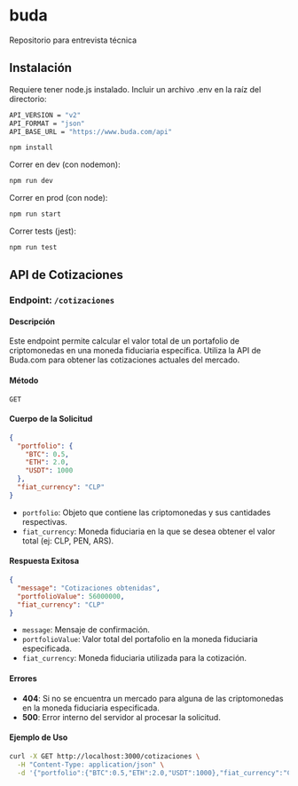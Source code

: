 # buda
Repositorio para entrevista técnica

## Instalación
Requiere tener node.js instalado. 
Incluir un archivo .env en la raíz del directorio:

```bash
API_VERSION = "v2"
API_FORMAT = "json"
API_BASE_URL = "https://www.buda.com/api"
```

```bash
npm install
```
Correr en dev (con nodemon):
```bash
npm run dev
```
Correr en prod (con node):
```bash
npm run start
```

Correr tests (jest):
```bash
npm run test
```

## API de Cotizaciones

### Endpoint: `/cotizaciones`

#### Descripción
Este endpoint permite calcular el valor total de un portafolio de criptomonedas en una moneda fiduciaria específica. Utiliza la API de Buda.com para obtener las cotizaciones actuales del mercado.

#### Método
`GET`

#### Cuerpo de la Solicitud
```json
{
  "portfolio": {
    "BTC": 0.5,
    "ETH": 2.0,
    "USDT": 1000
  },
  "fiat_currency": "CLP"
}
```

- `portfolio`: Objeto que contiene las criptomonedas y sus cantidades respectivas.
- `fiat_currency`: Moneda fiduciaria en la que se desea obtener el valor total (ej: CLP, PEN, ARS).

#### Respuesta Exitosa
```json
{
  "message": "Cotizaciones obtenidas",
  "portfolioValue": 56000000,
  "fiat_currency": "CLP"
}
```

- `message`: Mensaje de confirmación.
- `portfolioValue`: Valor total del portafolio en la moneda fiduciaria especificada.
- `fiat_currency`: Moneda fiduciaria utilizada para la cotización.

#### Errores
- **404**: Si no se encuentra un mercado para alguna de las criptomonedas en la moneda fiduciaria especificada.
- **500**: Error interno del servidor al procesar la solicitud.

#### Ejemplo de Uso
```bash
curl -X GET http://localhost:3000/cotizaciones \
  -H "Content-Type: application/json" \
  -d '{"portfolio":{"BTC":0.5,"ETH":2.0,"USDT":1000},"fiat_currency":"CLP"}'
```
